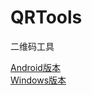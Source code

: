 # QRTools
二维码工具

[Android版本](https://www.coolapk.com/apk/233673)  
[Windows版本](https://www.lanzous.com/b0t7zf7i)
